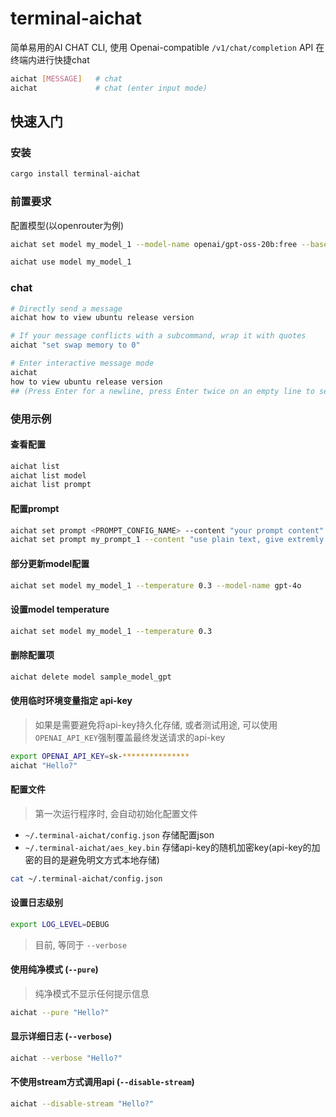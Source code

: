 # terminal-aichat
简单易用的AI CHAT CLI, 使用 Openai-compatible `/v1/chat/completion` API 在终端内进行快捷chat

```sh
aichat [MESSAGE]   # chat 
aichat             # chat (enter input mode)
```

## 快速入门
### 安装
```sh
cargo install terminal-aichat
```
### 前置要求
配置模型(以openrouter为例)
```sh
aichat set model my_model_1 --model-name openai/gpt-oss-20b:free --base-url https://openrouter.ai/api/v1 --api-key <YOUR_API_KEY>

aichat use model my_model_1
```
### chat
```sh
# Directly send a message
aichat how to view ubuntu release version

# If your message conflicts with a subcommand, wrap it with quotes
aichat "set swap memory to 0"

# Enter interactive message mode
aichat
how to view ubuntu release version
## (Press Enter for a newline, press Enter twice on an empty line to send)
```

### 使用示例
#### 查看配置
```sh
aichat list
aichat list model
aichat list prompt
```
#### 配置prompt

```sh
aichat set prompt <PROMPT_CONFIG_NAME> --content "your prompt content"
aichat set prompt my_prompt_1 --content "use plain text, give extremly concise output"
```
#### 部分更新model配置

```sh
aichat set model my_model_1 --temperature 0.3 --model-name gpt-4o
```
#### 设置model temperature
```sh
aichat set model my_model_1 --temperature 0.3 
```
#### 删除配置项
```sh
aichat delete model sample_model_gpt
```

#### 使用临时环境变量指定 api-key
> 如果是需要避免将api-key持久化存储, 或者测试用途, 可以使用`OPENAI_API_KEY`强制覆盖最终发送请求的api-key
```sh
export OPENAI_API_KEY=sk-***************
aichat "Hello?"
```
#### 配置文件
> 第一次运行程序时, 会自动初始化配置文件

- `~/.terminal-aichat/config.json` 存储配置json
- `~/.terminal-aichat/aes_key.bin` 存储api-key的随机加密key(api-key的加密的目的是避免明文方式本地存储)

```sh
cat ~/.terminal-aichat/config.json
```
#### 设置日志级别
```sh
export LOG_LEVEL=DEBUG
```
> 目前, 等同于 `--verbose`

#### 使用纯净模式 (`--pure`)
> 纯净模式不显示任何提示信息

```sh
aichat --pure "Hello?"
```
#### 显示详细日志 (`--verbose`)
```sh
aichat --verbose "Hello?"
```
#### 不使用stream方式调用api (`--disable-stream`)
```sh
aichat --disable-stream "Hello?"
```






